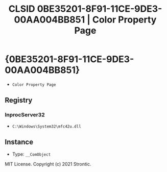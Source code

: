 ﻿---
title: "CLSID 0BE35201-8F91-11CE-9DE3-00AA004BB851 | Color Property Page"
excerpt: What is COM-Object CLSID 0BE35201-8F91-11CE-9DE3-00AA004BB851?
---

# {0BE35201-8F91-11CE-9DE3-00AA004BB851}

* `Color Property Page`

## Registry


### InprocServer32

* `C:\Windows\System32\mfc42u.dll`

## Instance

* Type: `__ComObject`

MIT License. Copyright (c) 2021 Strontic.


